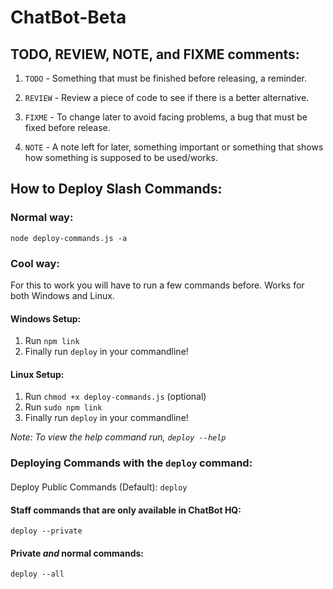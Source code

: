 # ChatBot-Beta

## TODO, REVIEW, NOTE, and FIXME comments:
1. `TODO` - Something that must be finished before releasing, a reminder.

2. `REVIEW` - Review a piece of code to see if there is a better alternative.

3. `FIXME` - To change later to avoid facing problems, a bug that must be fixed before release.

4. `NOTE` - A note left for later, something important or something that shows how something is supposed to be used/works.


## How to Deploy Slash Commands:
### Normal way:
```node deploy-commands.js -a```

### Cool way:
For this to work you will have to run a few commands before.
Works for both Windows and Linux.

#### Windows Setup:
1. Run `npm link`
3. Finally run `deploy` in your commandline!

#### Linux Setup:
1. Run `chmod +x deploy-commands.js` (optional)
2. Run `sudo npm link`
3. Finally run `deploy` in your commandline!

*Note: To view the help command run, `deploy --help`*

### Deploying Commands with the `deploy` command: 

#### 
Deploy Public Commands (Default):
```deploy```


#### Staff commands that are only available in ChatBot HQ:
```
deploy --private
```
#### Private *and* normal commands:
```
deploy --all
```
